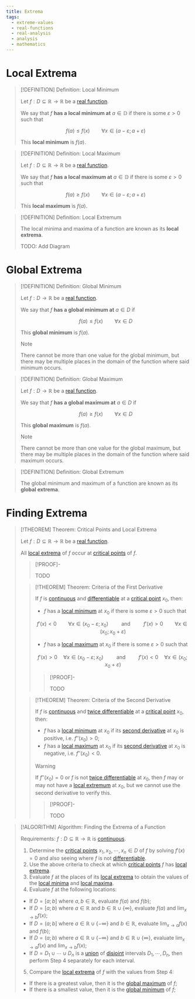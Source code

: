 ```yaml
---
title: Extrema
tags:
  - extreme-values
  - real-functions
  - real-analysis
  - analysis
  - mathematics
---
```


# Local Extrema


>[!DEFINITION] Definition: Local Minimum
>
>Let $f: D \subseteq \mathbb{R} \to \mathbb{R}$ be a [real function](./index.md).
> 
>We say that $f$ **has a local minimum at** $a \in \mathbb{D}$ if there is some $\varepsilon \gt 0$ such that
>
>$$
>f(a) \le f(x) \qquad \forall x \in (a - \varepsilon; a + \varepsilon)
>$$
>
>This **local minimum** is $f(a)$.

>[!DEFINITION] Definition: Local Maximum
>
>Let $f: D \subseteq \mathbb{R} \to \mathbb{R}$ be a [real function](./index.md).
> 
>We say that $f$ **has a local maximum at** $a \in \mathbb{D}$ if there is some $\varepsilon \gt 0$ such that
>
>$$
>f(a) \ge f(x) \qquad \forall x \in (a - \varepsilon; a + \varepsilon)
>$$
>
>This **local maximum** is $f(a)$.
>

>[!DEFINITION] Definition: Local Extremum
>
>The local minima and maxima of a function are known as its **local extrema**.
>
>TODO: Add Diagram
>

# Global Extrema


>[!DEFINITION] Definition: Global Minimum
>
>Let $f: D \to \mathbb{R}$ be a [real function](./index.md).
>
>We say that $f$ **has a global minimum at** $a \in D$ if
>
>$$
>f(a) \le f(x) \qquad \forall x \in D
>$$
>
>This **global minimum** is $f(a)$.
>
>>[!NOTE]
>>
>>There cannot be more than one value for the global minimum, but there may be multiple places in the domain of the function where said minimum occurs.
>>
>

>[!DEFINITION] Definition: Global Maximum
>
>Let $f: D \to \mathbb{R}$ be a [real function](./index.md).
>
>We say that $f$ **has a global maximum at** $a \in D$ if
>
>$$
>f(a) \ge f(x) \qquad \forall x \in D
>$$
>
>This **global maximum** is $f(a)$.
>
>>[!NOTE]
>>
>>There cannot be more than one value for the global maximum, but there may be multiple places in the domain of the function where said maximum occurs.
>>
>

>[!DEFINITION] Definition: Global Extremum
>
>The global minimum and maximum of a function are known as its **global extrema**.
>

# Finding Extrema

>[!THEOREM] Theorem: Critical Points and Local Extrema
>
>Let $f: D \subseteq \mathbb{R} \to \mathbb{R}$ be a [real function](./index.md).
>
>All [local extrema](Extrema.md) of $f$ occur at [critical points](Differentiation/Critical%20Points.md) of $f$.
>
>>[!PROOF]-
>>
>>TODO
>
>>[!THEOREM] Theorem: Criteria of the First Derivative
>>
>>If $f$ is [continuous](Continuity.md) and [differentiable](Differentiation/index.md) at a [critical point](Differentiation/Critical%20Points.md) $x_0$, then:
>>- $f$ has a [local minimum](Extrema.md) at $x_0$ if there is some $\varepsilon \gt 0$ such that
>>
>>$$
>>f'(x) \lt 0 \qquad \forall x \in (x_0 - \varepsilon; x_0) \qquad \text{ and } \qquad f'(x) \gt 0 \qquad \forall x \in (x_0; x_0 + \varepsilon)
>>$$
>>
>>- $f$ has a [local maximum](Extrema.md) at $x_0$ if there is some $\varepsilon \gt 0$ such that
>>
>>$$
>>f'(x) \gt 0 \quad \forall x \in (x_0-\varepsilon; x_0)\qquad \text{ and } \qquad f'(x) \lt 0 \quad \forall x\in (x_0; x_0+\varepsilon)
>>$$
>>
>>>[!PROOF]-
>>>
>>>TODO
>>
>
>>[!THEOREM] Theorem: Criteria of the Second Derivative
>>
>>If $f$ is [continuous](Continuity.md) and [twice differentiable](Differentiation/index.md) at a [critical point](Differentiation/Critical%20Points.md) $x_0$, then:
>>
>>- $f$ has a [local minimum](Extrema.md) at $x_0$ if its [second derivative](Differentiation/index.md) at $x_0$ is positive, i.e. $f''(x_0) \gt 0$;
>>- $f$ has a [local maximum](Extrema.md) at $x_0$ if its [second derivative](Differentiation/index.md) at $x_0$ is negative, i.e. $f''(x_0) \lt 0$.
>>
>>>[!WARNING]
>>>
>>>If $f''(x_0) = 0$ or $f$ is not [twice differentiable](Differentiation/index.md) at $x_0$, then $f$ may or may not have a [local extremum](Extrema.md) at $x_0$, but we cannot use the second derivative to verify this.
>>>
>>
>>>[!PROOF]-
>>>
>>>TODO
>>>
>>
>

>[!ALGORITHM] Algorithm: Finding the Extrema of a Function
>
>Requirements: $f: D \subseteq \mathbb{R} \to \mathbb{R}$ is [continuous](Continuity.md).
>
>1. Determine the [critical points](Differentiation/Critical%20Points.md) $x_1, x_2, \cdots, x_n \in D$ of $f$ by solving $f'(x) = 0$ and also seeing where $f$ is not [differentiable](Differentiation/index.md).
>2. Use the above criteria to check at which [critical points](Differentiation/Critical%20Points.md) $f$ has [local extrema](Extrema.md).
>3. Evaluate $f$ at the places of its [local extrema](Extrema.md) to obtain the values of the [local minima](Extrema.md) and [local maxima](Extrema.md).
>4. Evaluate $f$ at the following locations:
>	- If $D = [a;b]$ where $a,b \in \mathbb{R}$, evaluate $f(a)$ and $f(b)$;
>	-  If $D = [a;b)$ where $a \in \mathbb{R}$ and $b \in \mathbb{R} \cup \{\infty\}$, evaluate $f(a)$ and $\lim_{x\to b} f(x)$;
>	- If $D = (a;b]$ where $a \in \mathbb{R} \cup \{-\infty \}$ and $b \in \mathbb{R}$, evaluate $\lim_{x\to a} f(x)$ and $f(b)$;
>	- If $D = (a;b)$ where $a \in \mathbb{R} \cup \{-\infty \}$ and $b \in \mathbb{R} \cup \{\infty\}$, evaluate $\lim_{x\to a} f(x)$ and $\lim_{x\to b} f(x)$;
>	- If $D = D_1 \cup \cdots \cup D_n$ is a [union](../../../../Set%20Theory/Set%20Operations.md) of [disjoint](../../../../../Set%20Theory/Disjoint%20Sets.md) intervals $D_1, \cdots, D_n$, then perform Step 4 separately for each interval.
>5. Compare the [local extrema](Extrema.md) of $f$ with the values from Step 4:
>	- If there is a greatest value, then it is the [global maximum](Extrema.md) of $f$;
>	- If there is a smallest value, then it is the [global minimum](Extrema.md) of $f$;
